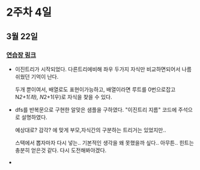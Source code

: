 # 2주차 4일

## 3월 22일
### [연습장 링크](https://jamboard.google.com/d/1EZq1AUI5OeHRADQeOz8iHx66xoEBRMkEKMn_gONsTPs/edit?usp=sharing)

- 이진트리가 시작되었다. 다른트리에비해 좌우 두가지 자식만 비교하면되어서 나름 쉬웠던 기억이 난다.

    두개 뿐이여서, 배열로도 표현이가능하고, 배열이라면 루트를 0번으로잡고 N*2+1(좌), N*2+1(우)로 자식을 찾을 수 있다.

- dfs를 반복문으로 구현한 알맞은 샘플을 구하였다. "이진트리 지름" 코드에 주석으로 설명하였다.

  예상대로? 감각? 에 맞게 부모,자식간의 구분하는 트리거는 있었지만..

  스택에서 뽑자마자 다시 넣는.. 기본적인 생각을 왜 못했을까 싶다.. 아무튼.. 힌트는 충분히 얻은것 같다. 다시 도전해봐야겠다.
-